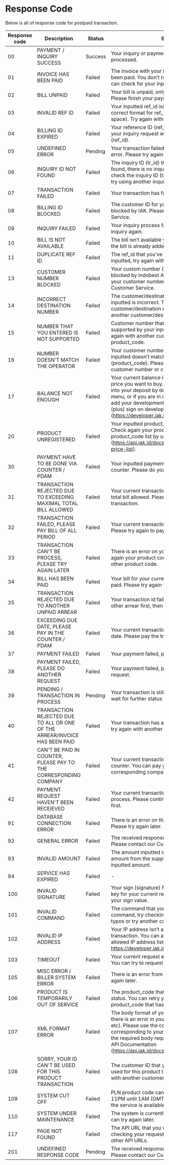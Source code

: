 # Response Code

Below is all of response code for postpaid transaction.

Response code | Description | Status | Solution
---------|----------|---------|---------
00 | PAYMENT / INQUIRY SUCCESS | Success | Your inquiry or payment is successfully processed.
01 | INVOICE HAS BEEN PAID | Failed | The invoice with your inputted data has already been paid. You don’t need to pay it again, or you can check for your inputted customer_id.
02 | BILL UNPAID | Failed | Your bill is unpaid, only reaching inquiry status. Please finish your payment first.
03 | INVALID REF ID | Failed | Your inputted ref_id isn’t valid. Please follow the correct format for ref_id (alpha_num only without space). Try again with a valid ref_id.
04 | BILLING ID EXPIRED | Failed | Your reference ID (ref_id) is expired. Please retry your inquiry request with a different reference ID (ref_id).
05 | UNDEFINED ERROR | Pending | Your transaction failed because of an undefined error. Please try again later.
06 | INQUIRY ID NOT FOUND | Failed | The inquiry ID (tr_id) that you’ve inputted is not found, there is no inquiry with that ID. You can check the inquiry ID (tr_id) field for any typos, or try using another inquiry ID.
07 | TRANSACTION FAILED | Failed | Your transaction has failed. Please try again.
08 | BILLING ID BLOCKED | Failed | The customer ID for your inputted product code is blocked by IAK. Please contact our Customer Service.
09 | INQUIRY FAILED | Failed | Your inquiry process failed. Please try to do the inquiry again.
10 | BILL IS NOT AVAILABLE | Failed | The bill isn’t available yet. Please try again when the bill is already added/available.
11 | DUPLICATE REF ID | Failed | The ref_id that you’ve inputted is already been inputted, try again with another ref_id.
13 | CUSTOMER NUMBER BLOCKED | Failed | Your custom number (customer_id) has been blocked by Indobest Artha Kreasi. You can change your customer number (customer_id) or ask IAK’s Customer Service.
14 | INCORRECT DESTINATION NUMBER | Failed | The customer/destination number that you’ve inputted is incorrect. Try checking your customer/destination number for typos or try with another customer/destination number.
15 | NUMBER THAT YOU ENTERED IS NOT SUPPORTED | Failed | Customer number that you’ve inputted isn’t supported by your inputted product_code. Try again with another customer number or product_code.
16 | NUMBER DOESN'T MATCH THE OPERATOR | Failed | Your customer number (customer_id) that you’ve inputted doesn’t match with your desired operator (product_code). Please check again your customer number or change your operator.
17 | BALANCE NOT ENOUGH | Failed | Your current balance is lower than the product price you want to buy. You can add more money into your deposit by doing top up on iak.id deposit menu, or if you are in development mode, you can add your development deposit by clicking the + (plus) sign on development deposit menu (https://developer.iak.id/sandbox-report).
20 | PRODUCT UNREGISTERED | Failed | Your inputted product_code isn’t in the database. Check again your product_code, you can check product_code list by using pricelist API (https://api.iak.id/docs/reference/ad7437ff00ecc-price-list).
30 | PAYMENT HAVE TO BE DONE VIA COUNTER / PDAM | Failed | Your inputted payment has to be done at the counter. Please do your transaction at the counter.
31 | TRANSACTION REJECTED DUE TO EXCEEDING MAXIMAL TOTAL BILL ALLOWED | Failed | Your current transaction is exceeding the maximal total bill allowed. Please try to reduce your transaction.
32 | TRANSACTION FAILED, PLEASE PAY BILL OF ALL PERIOD | Failed | Your current transaction isn’t covering all periods. Please try again to pay with all periods.
33 | TRANSACTION CAN'T BE PROCESS, PLEASE TRY AGAIN LATER | Failed | There is an error on your body field. Please check again your product code for typos, or retry with other product code.
34 | BILL HAS BEEN PAID | Failed | Your bill for your current transaction has been paid. Please try again for another transaction.
35 | TRANSACTION REJECTED DUE TO ANOTHER UNPAID ARREAR | Failed | Your transaction id failed. Please pay for your other arrear first, then try again your transaction.
36 | EXCEEDING DUE DATE, PLEASE PAY IN THE COUNTER / PDAM | Failed | Your current transaction is exceeding the due date. Please pay the transaction at the counter.
37 | PAYMENT FAILED | Failed | Your payment failed, please try again later.
38 | PAYMENT FAILED, PLEASE DO ANOTHER REQUEST | Failed | Your payment failed, please try again with a new request.
39 | PENDING / TRANSACTION IN PROCESS | Pending | Your transaction is still being processed. Please wait for further status updates.
40 | TRANSACTION REJECTED DUE TO ALL OR ONE OF THE ARREAR/INVOICE HAS BEEN PAID | Failed | Your transaction has already been paid. You can try again with another transaction.
41 | CAN'T BE PAID IN COUNTER, PLEASE PAY TO THE CORRESPONDING COMPANY | Failed | Your current transaction cannot be paid in the counter. You can pay your transaction to the corresponding company.
42 | PAYMENT REQUEST HAVEN'T BEEN RECEIEVED | Failed | Your current transaction is still in the inquiry process. Please continue your payment process first.
91 | DATABASE CONNECTION ERROR | Failed | There is an error on the database connection. Please try again later.
92 | GENERAL ERROR | Failed | The received response code is undefined yet. Please contact our Customer Service.
93 | INVALID AMOUNT | Failed | The amount inputted isn’t valid or identical with the amount from the supplier. Please check again your inputted amount.
94 | SERVICE HAS EXPIRED | Failed | -
100 | INVALID SIGNATURE | Failed | Your sign (signature) field doesn’t contain the right key for your current request. Please check again your sign value.
101 | INVALID COMMAND | Failed | The command that you’ve inputted is not a valid command, try checking your commands field for typos or try another command.
102 | INVALID IP ADDRESS | Failed | Your IP address isn’t allowed to make a transaction. You can add your IP address to your allowed IP address list in https://developer.iak.id/prod-setting.
103 | TIMEOUT | Failed | Your current request exceeds the timeout limit. You can try to request it again.
105 | MISC ERROR / BILLER SYSTEM ERROR | Failed | There is an error from the supplier. Please try again later.
106 | PRODUCT IS TEMPORARILY OUT OF SERVICE | Failed | The product_code that you pick is in non-active status. You can retry your transaction with another product_code that has active status.
107 | XML FORMAT ERROR | Failed | The body format of your request isn’t correct or there is an error in your body (required, ajax error, etc). Please use the correct JSON or XML format corresponding to your request to API. You can see the required body request for each request in the API Documentation (https://api.iak.id/docs/reference).
108 | SORRY, YOUR ID CAN'T BE USED FOR THIS PRODUCT TRANSACTION | Failed | The customer ID that you’ve inputted can’t be used for this product transaction. Please try again with another customer ID or another product.
109 | SYSTEM CUT OFF | Failed | PLN product code cannot receive a request at 11PM until 1AM (GMT +7). Please try again when the service is available.
110 | SYSTEM UNDER MAINTENANCE | Failed | The system is currently under maintenance, you can try again later.
117 | PAGE NOT FOUND | Failed | The API URL that you want to hit is not found. Try checking your request URL for any typos or try other API URLs.
201 | UNDEFINED RESPONSE CODE | Pending | The received response code is undefined yet. Please contact our Customer Service.

